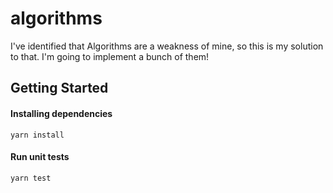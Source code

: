 # algorithms
I've identified that Algorithms are a weakness of mine, so this is my solution to that. I'm going to implement a bunch of them!

## Getting Started
#### Installing dependencies

`yarn install`

#### Run unit tests

`yarn test`
